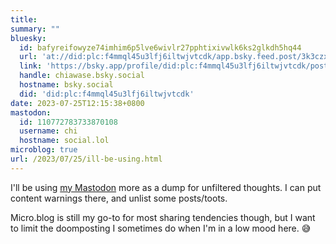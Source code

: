 ```yaml
---
title:
summary: ""
bluesky:
  id: bafyreifowyze74imhim6p5lve6wivlr27pphtixivwlk6ks2glkdh5hq44
  url: 'at://did:plc:f4mmql45u3lfj6iltwjvtcdk/app.bsky.feed.post/3k3czxyzlv52s'
  link: 'https://bsky.app/profile/did:plc:f4mmql45u3lfj6iltwjvtcdk/post/3k3czxyzlv52s'
  handle: chiawase.bsky.social
  hostname: bsky.social
  did: 'did:plc:f4mmql45u3lfj6iltwjvtcdk'
date: 2023-07-25T12:15:38+0800
mastodon:
  id: 110772783733870108
  username: chi
  hostname: social.lol
microblog: true
url: /2023/07/25/ill-be-using.html
---
```


I'll be using [my Mastodon](https://social.lol/@chi) more as a dump for unfiltered thoughts. I can put content warnings there, and unlist some posts/toots.

Micro.blog is still my go-to for most sharing tendencies though, but I want to limit the doomposting I sometimes do when I'm in a low mood here. 😅
